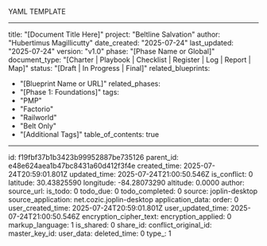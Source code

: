 YAML TEMPLATE

---
title: "[Document Title Here]"
project: "Beltline Salvation"
author: "Hubertimus Magillicutty"
date_created: "2025-07-24"
last_updated: "2025-07-24"
version: "v1.0"
phase: "[Phase Name or Global]"
document_type: "[Charter | Playbook | Checklist | Register | Log | Report | Map]"
status: "[Draft | In Progress | Final]"
related_blueprints: 
  - "[Blueprint Name or URL]"
related_phases:
  - "[Phase 1: Foundations]"
tags:
  - "PMP"
  - "Factorio"
  - "Railworld"
  - "Belt Only"
  - "[Additional Tags]"
table_of_contents: true
---


id: f19fbf37b1b3423b99952887be735126
parent_id: e48e624aea1b47bc8431a60d412f3f4e
created_time: 2025-07-24T20:59:01.801Z
updated_time: 2025-07-24T21:00:50.546Z
is_conflict: 0
latitude: 30.43825590
longitude: -84.28073290
altitude: 0.0000
author: 
source_url: 
is_todo: 0
todo_due: 0
todo_completed: 0
source: joplin-desktop
source_application: net.cozic.joplin-desktop
application_data: 
order: 0
user_created_time: 2025-07-24T20:59:01.801Z
user_updated_time: 2025-07-24T21:00:50.546Z
encryption_cipher_text: 
encryption_applied: 0
markup_language: 1
is_shared: 0
share_id: 
conflict_original_id: 
master_key_id: 
user_data: 
deleted_time: 0
type_: 1